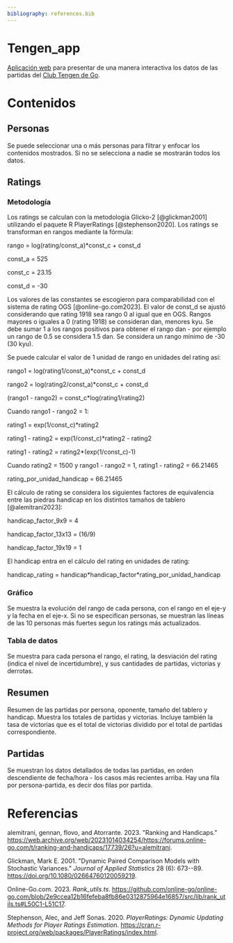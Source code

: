 ```yaml
---
bibliography: references.bib
---
```


# Tengen_app

[Aplicación web](https://clubtengen.shinyapps.io/tengen_app/) para presentar de una manera interactiva los datos de las partidas del [Club Tengen de Go](https://online-go.com/group/615).

# Contenidos

## Personas

Se puede seleccionar una o más personas para filtrar y enfocar los contenidos mostrados. Si no se selecciona a nadie se mostrarán todos los datos.

## Ratings

### Metodología

Los ratings se calculan con la metodología Glicko-2 [@glickman2001] utilizando el paquete R PlayerRatings [@stephenson2020]. Los ratings se transforman en rangos mediante la fórmula:

rango = log(rating/const_a)\*const_c + const_d

const_a = 525

const_c = 23.15

const_d = -30

Los valores de las constantes se escogieron para comparabilidad con el sistema de rating OGS [@online-go.com2023]. El valor de const_d se ajustó considerando que rating 1918 sea rango 0 al igual que en OGS. Rangos mayores o iguales a 0 (rating 1918) se consideran dan, menores kyu. Se debe sumar 1 a los rangos positivos para obtener el rango dan - por ejemplo un rango de 0.5 se considera 1.5 dan. Se considera un rango mínimo de -30 (30 kyu).

Se puede calcular el valor de 1 unidad de rango en unidades del rating así:

rango1 = log(rating1/const_a)\*const_c + const_d

rango2 = log(rating2/const_a)\*const_c + const_d

(rango1 - rango2) = const_c\*log(rating1/rating2)

Cuando rango1 - rango2 = 1:

rating1 = exp(1/const_c)\*rating2

rating1 - rating2 = exp(1/const_c)\*rating2 - rating2

rating1 - rating2 = rating2\*(exp(1/const_c)-1)

Cuando rating2 = 1500 y rango1 - rango2 = 1, rating1 - rating2 = 66.21465

rating_por_unidad_handicap = 66.21465

El cálculo de rating se considera los siguientes factores de equivalencia entre las piedras handicap en los distintos tamaños de tablero [@alemitrani2023]:

handicap_factor_9x9 = 4

handicap_factor_13x13 = (16/9)

handicap_factor_19x19 = 1

El handicap entra en el cálculo del rating en unidades de rating:

handicap_rating = handicap\*handicap_factor\*rating_por_unidad_handicap

### Gráfico

Se muestra la evolución del rango de cada persona, con el rango en el eje-y y la fecha en el eje-x. Si no se especifican personas, se muestran las líneas de las 10 personas más fuertes segun los ratings más actualizados.

### Tabla de datos

Se muestra para cada persona el rango, el rating, la desviación del rating (indica el nivel de incertidumbre), y sus cantidades de partidas, victorias y derrotas.

## Resumen

Resumen de las partidas por persona, oponente, tamaño del tablero y handicap. Muestra los totales de partidas y victorias. Incluye también la tasa de victorias que es el total de victorias dividido por el total de partidas correspondiente.

## Partidas

Se muestran los datos detallados de todas las partidas, en orden descendiente de fecha/hora - los casos más recientes arriba. Hay una fila por persona-partida, es decir dos filas por partida.

# Referencias

alemitrani, gennan, flovo, and Atorrante. 2023. \"Ranking and Handicaps.\" <https://web.archive.org/web/20231014034254/https://forums.online-go.com/t/ranking-and-handicaps/17739/26?u=alemitrani>.

Glickman, Mark E. 2001. \"Dynamic Paired Comparison Models with Stochastic Variances.\" *Journal of Applied Statistics* 28 (6): 673--89. <https://doi.org/10.1080/02664760120059219>.

Online-Go.com. 2023. *Rank_utils.ts*. <https://github.com/online-go/online-go.com/blob/2e9ccea12b16fefeba8fb86e0312875964e16857/src/lib/rank_utils.ts#L50C1-L51C17>.

Stephenson, Alec, and Jeff Sonas. 2020. *PlayerRatings: Dynamic Updating Methods for Player Ratings Estimation*. <https://cran.r-project.org/web/packages/PlayerRatings/index.html>.
